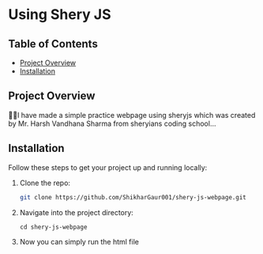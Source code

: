 # Using Shery JS

## Table of Contents
- [Project Overview](#project-overview)
- [Installation](#installation)

## Project Overview

👋🏼I have made a simple practice webpage using sheryjs which was created by Mr. Harsh Vandhana Sharma from sheryians coding school...

## Installation

Follow these steps to get your project up and running locally:

1. Clone the repo:
   ```bash
   git clone https://github.com/ShikharGaur001/shery-js-webpage.git
    ```

2.  Navigate into the project directory:

    ```
    cd shery-js-webpage
    ```

3. Now you can simply run the html file 